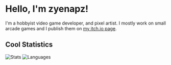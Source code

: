 # Hello, I'm zyenapz!

I'm a hobbyist video game developer, and pixel artist. I mostly work on small arcade games and I publish them on [my itch.io page](https://zyenapz.itch.io).

## Cool Statistics
![Stats](https://github-readme-stats.vercel.app/api?username=zyenapz&&show_icons=true&title_color=C60C85&icon_color=C60C85)
![Languages](https://github-readme-stats.vercel.app/api/top-langs/?username=zyenapz&layout=compact&title_color=C60C85&bg_color=FFFFFF)
